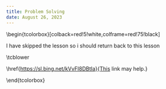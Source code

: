 ```yaml
---
title: Problem Solving
date: August 26, 2023
---
```


\begin{tcolorbox}[colback=red!5!white,colframe=red!75!black]

I have skipped the lesson so i should return back to this lesson

\tcblower

\href{<https://sl.bing.net/kVvFI8DBtIa}{This> link may help.}

\end{tcolorbox}

